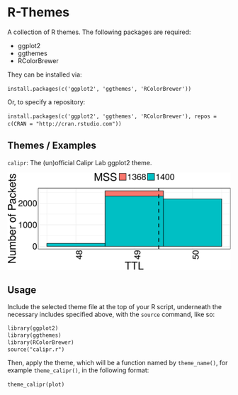 # R-Themes

A collection of R themes. The following packages are required:

 - ggplot2
 - ggthemes
 - RColorBrewer

They can be installed via:

`install.packages(c('ggplot2', 'ggthemes', 'RColorBrewer'))`

Or, to specify a repository:

`install.packages(c('ggplot2', 'ggthemes', 'RColorBrewer'), repos = c(CRAN = "http://cran.rstudio.com"))`

## Themes / Examples

`calipr`: The (un)official Calipr Lab ggplot2 theme.

![](examples/calipr_1.png)

## Usage

Include the selected theme file at the top of your R script, underneath the necessary includes specified above, with the `source` command, like so:

```
library(ggplot2)
library(ggthemes)
library(RColorBrewer)
source("calipr.r")
```

Then, apply the theme, which will be a function named by `theme_name()`, for example `theme_calipr()`, in the following format:

`theme_calipr(plot)`

